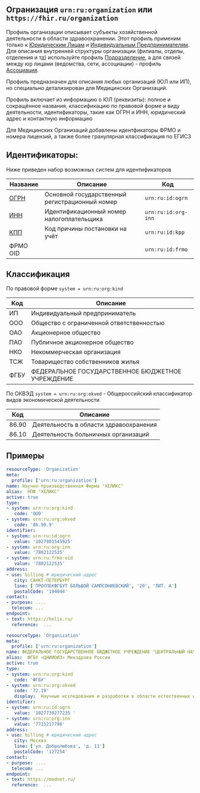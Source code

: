 ## Огранизация `urn:ru:organization` или `https://fhir.ru/organization`

Профиль организации описывает субъекты хозяйственной деятельности в области здравоохранении. 
Этот профиль применим только к  [Юридическим Лицам](http://www.consultant.ru/document/cons_doc_LAW_5142/68642eb1daeec13480d8f283f27bc14b42b929df/) 
и [Индивидуальным Предпринимателям](). Для описания внутренней структуры организации (филиалы, отделы, отделения и тд) используйте профиль [Подразделение](),
а для связей между юр лицами (ведомства, сети, ассоциации) - профиль [Ассоциация]().

Профиль  предназначен для описания любых организаций (ЮЛ или ИП), но специально детализирован для Медицинских Организаций.

Профиль включает из информацию о ЮЛ (реквизиты): полное и сокращённое названия, 
классификацию по правовой форме и виду деятельности, идентификаторы, такие как ОГРН и ИНН, юридический адрес и контактную информацию

Для Медицинских Организаций  добавлены идентфикаторы  ФРМО и номера лицензий, а также более гранулярная классификация по ЕГИСЗ

## Идентификаторы:

Ниже приведен набор возможных систем для идентификаторов

| Название  | Описание  | Код |
| ------------- | ------------- |------------- |
| [ОГРН ](https://ru.wikipedia.org/wiki/%D0%9E%D1%81%D0%BD%D0%BE%D0%B2%D0%BD%D0%BE%D0%B9_%D0%B3%D0%BE%D1%81%D1%83%D0%B4%D0%B0%D1%80%D1%81%D1%82%D0%B2%D0%B5%D0%BD%D0%BD%D1%8B%D0%B9_%D1%80%D0%B5%D0%B3%D0%B8%D1%81%D1%82%D1%80%D0%B0%D1%86%D0%B8%D0%BE%D0%BD%D0%BD%D1%8B%D0%B9_%D0%BD%D0%BE%D0%BC%D0%B5%D1%80)  | Основной государственный регистрационный номер | `urn:ru:id:ogrn` |
| [ИНН](https://ru.wikipedia.org/wiki/%D0%98%D0%B4%D0%B5%D0%BD%D1%82%D0%B8%D1%84%D0%B8%D0%BA%D0%B0%D1%86%D0%B8%D0%BE%D0%BD%D0%BD%D1%8B%D0%B9_%D0%BD%D0%BE%D0%BC%D0%B5%D1%80_%D0%BD%D0%B0%D0%BB%D0%BE%D0%B3%D0%BE%D0%BF%D0%BB%D0%B0%D1%82%D0%B5%D0%BB%D1%8C%D1%89%D0%B8%D0%BA%D0%B0)  |  Идентификационный номер налогоплательщика |  `urn:ru:id:org-inn`  |
| [КПП](https://ru.wikipedia.org/wiki/%D0%98%D0%B4%D0%B5%D0%BD%D1%82%D0%B8%D1%84%D0%B8%D0%BA%D0%B0%D1%86%D0%B8%D0%BE%D0%BD%D0%BD%D1%8B%D0%B9_%D0%BD%D0%BE%D0%BC%D0%B5%D1%80_%D0%BD%D0%B0%D0%BB%D0%BE%D0%B3%D0%BE%D0%BF%D0%BB%D0%B0%D1%82%D0%B5%D0%BB%D1%8C%D1%89%D0%B8%D0%BA%D0%B0#%D0%9A%D0%BE%D0%B4_%D0%BF%D1%80%D0%B8%D1%87%D0%B8%D0%BD%D1%8B_%D0%BF%D0%BE%D1%81%D1%82%D0%B0%D0%BD%D0%BE%D0%B2%D0%BA%D0%B8_%D0%BD%D0%B0_%D1%83%D1%87%D1%91%D1%82_(%D0%9A%D0%9F%D0%9F))   |  Код причины постановки на учёт   |  `urn:ru:id:kpp` |
| ФРМО OID | |  `urn:ru:id:frmo` |



## Классификация

По правовой форме `system = urn:ru:org:kind`

| Код  | Описание |
| ------------- | ------------- |
| ИП |  Индивидуальный предприниматель |
| ООО  | Общество с ограниченной ответственностью  |
| ОАО  | Акционерное общество |
| ПАО | Публичное акционерное общество |
| НКО |  Некоммерческая организация |
| ТСЖ | Товарищество собственников жилья |
| ФГБУ | ФЕДЕРАЛЬНОЕ ГОСУДАРСТВЕННОЕ БЮДЖЕТНОЕ УЧРЕЖДЕНИЕ |

По ОКВЭД   `system = urn:ru:org:okved` - Общероссийский классификатор видов экономической деятельности

| Код  | Описание |
| ------------- | ------------- |
| 86.90 |  Деятельность в области здравоохранения |
| 86.10  |  Деятельность больничных организаций  |


## Примеры

```yaml
resourceType: 'Organization'
meta:
  profile: ['urn:ru:organization']
name: Научно-производственная Фирма "ХЕЛИКС"
alias:  НПФ "ХЕЛИКС"
active: true
type:
- system: urn:ru:org:kind
   code: 'ООО'
- system: urn:ru:org:okved
   code: '86.90.9'
identifier:
- system: urn:ru:id:ogrn
   value: '1027801545925'
- system: urn:ru:org:inn
   value: '7802122535'
- system: urn:ru:frmo:oid
   value: '7802122535'
address:
- use: billing # юридический адрес
   city: САНКТ-ПЕТЕРБУРГ
   line: ['ПРОСПЕКФГБУТ БОЛЬШОЙ САМПСОНИЕВСКИЙ', '20', 'ЛИТ. А']
   postalCode: '194044'
contact:
- purpose: ....
  telecom: ...
endpoint:
- text: https://helix.ru/
  reference:  ...
```

```yaml
resourceType: 'Organization'
meta:
  profile: ['urn:ru:organization']
name: ФЕДЕРАЛЬНОЕ ГОСУДАРСТВЕННОЕ БЮДЖЕТНОЕ УЧРЕЖДЕНИЕ "ЦЕНТРАЛЬНЫЙ НАУЧНО-ИССЛЕДОВАТЕЛЬСКИЙ ИНСТИТУТ ОРГАНИЗАЦИИ И ИНФОРМАТИЗАЦИИ ЗДРАВООХРАНЕНИЯ" МИНИСТЕРСТВА ЗДРАВООХРАНЕНИЯ РОССИЙСКОЙ ФЕДЕРАЦИИ
alias:  ФГБУ «ЦНИИОИЗ» Минздрава России
active: true
type:
- system: urn:ru:org:kind
   code: 'ФГБУ'
- system: urn:ru:org:okved
   code: '72.19'
   display:  Научные исследования и разработки в области естественных и технических наук
identifier:
- system: urn:ru:id:ogrn
   value: '1027739277235 '
- system: urn:ru:org:inn
   value: '7715217798'
address:
- use: billing # юридический адрес
   city: Москва
   line: ['ул. Добролюбова', 'д. 11']
   postalCode: '127254'
contact:
- purpose: ....
  telecom: ...
endpoint:
- text: https://mednet.ru/
  reference:  ...
```
